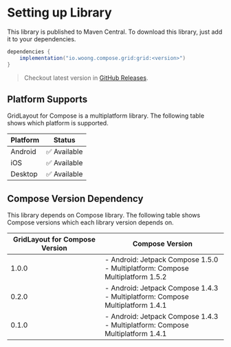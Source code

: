# Setting up Library

This library is published to Maven Central.
To download this library, just add it to your dependencies.

```groovy
dependencies {
    implementation("io.woong.compose.grid:grid:<version>")
}
```

> Checkout latest version in [GitHub Releases](https://github.com/cheonjaewoong/gridlayout-compose/releases).

## Platform Supports

GridLayout for Compose is a multiplatform library.
The following table shows which platform is supported.

| Platform | Status      |
|----------|-------------|
| Android  | ✅ Available |
| iOS      | ✅ Available |
| Desktop  | ✅ Available |

## Compose Version Dependency

This library depends on Compose library.
The following table shows Compose versions which each library version depends on.

| GridLayout for Compose Version | Compose Version                                                                  |
|--------------------------------|----------------------------------------------------------------------------------|
| 1.0.0                          | - Android: Jetpack Compose 1.5.0<br>- Multiplatform: Compose Multiplatform 1.5.2 |
| 0.2.0                          | - Android: Jetpack Compose 1.4.3<br>- Multiplatform: Compose Multiplatform 1.4.1 |
| 0.1.0                          | - Android: Jetpack Compose 1.4.3<br>- Multiplatform: Compose Multiplatform 1.4.1 |
